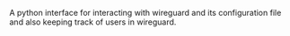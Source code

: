 A python interface for interacting with wireguard and its configuration file and also keeping track of users in wireguard. 
